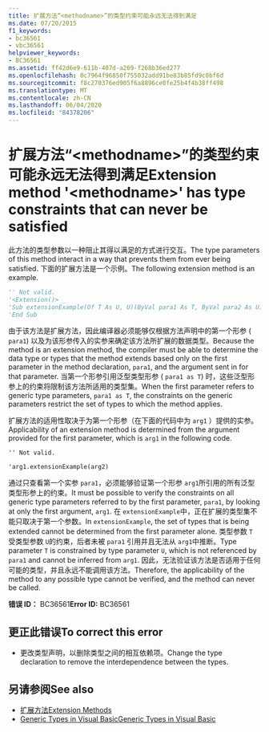 ```yaml
---
title: 扩展方法“<methodname>”的类型约束可能永远无法得到满足
ms.date: 07/20/2015
f1_keywords:
- bc36561
- vbc36561
helpviewer_keywords:
- BC36561
ms.assetid: ff42d6e9-611b-407d-a269-f268b36ed277
ms.openlocfilehash: 0c7964f96850f755032add91be83b85fd9c0bf6d
ms.sourcegitcommit: f8c270376ed905f6a8896ce0fe25b4f4b38ff498
ms.translationtype: MT
ms.contentlocale: zh-CN
ms.lasthandoff: 06/04/2020
ms.locfileid: "84378206"
---
```

# <a name="extension-method-methodname-has-type-constraints-that-can-never-be-satisfied"></a><span data-ttu-id="8b239-102">扩展方法“\<methodname>”的类型约束可能永远无法得到满足</span><span class="sxs-lookup"><span data-stu-id="8b239-102">Extension method '\<methodname>' has type constraints that can never be satisfied</span></span>
<span data-ttu-id="8b239-103">此方法的类型参数以一种阻止其得以满足的方式进行交互。</span><span class="sxs-lookup"><span data-stu-id="8b239-103">The type parameters of this method interact in a way that prevents them from ever being satisfied.</span></span> <span data-ttu-id="8b239-104">下面的扩展方法是一个示例。</span><span class="sxs-lookup"><span data-stu-id="8b239-104">The following extension method is an example.</span></span>  
  
```vb  
'' Not valid.  
'<Extension()> _  
'Sub extensionExample(Of T As U, U)(ByVal para1 As T, ByVal para2 As U)  
'End Sub  
```  
  
 <span data-ttu-id="8b239-105">由于该方法是扩展方法，因此编译器必须能够仅根据方法声明中的第一个形参 ( `para1`) 以及为该形参传入的实参来确定该方法所扩展的数据类型。</span><span class="sxs-lookup"><span data-stu-id="8b239-105">Because the method is an extension method, the compiler must be able to determine the data type or types that the method extends based only on the first parameter in the method declaration, `para1`, and the argument sent in for that parameter.</span></span> <span data-ttu-id="8b239-106">当第一个形参引用泛型类型形参 ( `para1 as T`) 时，这些泛型形参上的约束将限制该方法所适用的类型集。</span><span class="sxs-lookup"><span data-stu-id="8b239-106">When the first parameter refers to generic type parameters, `para1 as T`, the constraints on the generic parameters restrict the set of types to which the method applies.</span></span>  
  
 <span data-ttu-id="8b239-107">扩展方法的适用性取决于为第一个形参（在下面的代码中为 `arg1` ）提供的实参。</span><span class="sxs-lookup"><span data-stu-id="8b239-107">Applicability of an extension method is determined from the argument provided for the first parameter, which is `arg1` in the following code.</span></span>  
  
 `'' Not valid.`  
  
 `'arg1.extensionExample(arg2)`  
  
 <span data-ttu-id="8b239-108">通过只查看第一个实参 `para1`，必须能够验证第一个形参 `arg1`所引用的所有泛型类型形参上的约束。</span><span class="sxs-lookup"><span data-stu-id="8b239-108">It must be possible to verify the constraints on all generic type parameters referred to by the first parameter, `para1`, by looking at only the first argument, `arg1`.</span></span> <span data-ttu-id="8b239-109">在 `extensionExample`中，正在扩展的类型集不能只取决于第一个参数。</span><span class="sxs-lookup"><span data-stu-id="8b239-109">In `extensionExample`, the set of types that is being extended cannot be determined from the first parameter alone.</span></span> <span data-ttu-id="8b239-110">类型参数 `T` 受类型参数 `U`的约束，后者未被 `para1` 引用并且无法从 `arg1`中推断。</span><span class="sxs-lookup"><span data-stu-id="8b239-110">Type parameter `T` is constrained by type parameter `U`, which is not referenced by `para1` and cannot be inferred from `arg1`.</span></span> <span data-ttu-id="8b239-111">因此，无法验证该方法是否适用于任何可能的类型，并且永远不能调用该方法。</span><span class="sxs-lookup"><span data-stu-id="8b239-111">Therefore, the applicability of the method to any possible type cannot be verified, and the method can never be called.</span></span>  
  
 <span data-ttu-id="8b239-112">**错误 ID：** BC36561</span><span class="sxs-lookup"><span data-stu-id="8b239-112">**Error ID:** BC36561</span></span>  
  
## <a name="to-correct-this-error"></a><span data-ttu-id="8b239-113">更正此错误</span><span class="sxs-lookup"><span data-stu-id="8b239-113">To correct this error</span></span>  
  
- <span data-ttu-id="8b239-114">更改类型声明，以删除类型之间的相互依赖项。</span><span class="sxs-lookup"><span data-stu-id="8b239-114">Change the type declaration to remove the interdependence between the types.</span></span>  
  
## <a name="see-also"></a><span data-ttu-id="8b239-115">另请参阅</span><span class="sxs-lookup"><span data-stu-id="8b239-115">See also</span></span>

- [<span data-ttu-id="8b239-116">扩展方法</span><span class="sxs-lookup"><span data-stu-id="8b239-116">Extension Methods</span></span>](../programming-guide/language-features/procedures/extension-methods.md)
- [<span data-ttu-id="8b239-117">Generic Types in Visual Basic</span><span class="sxs-lookup"><span data-stu-id="8b239-117">Generic Types in Visual Basic</span></span>](../programming-guide/language-features/data-types/generic-types.md)
